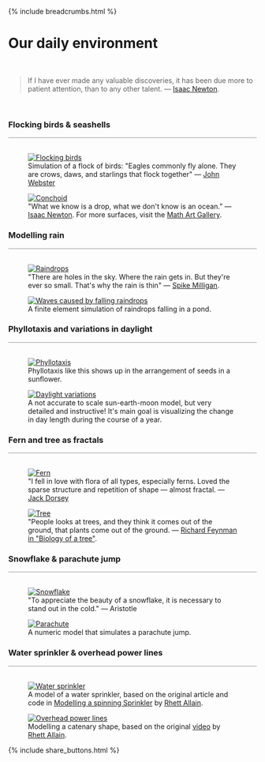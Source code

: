 {% include breadcrumbs.html %}

<a name="nature"></a>
# Our daily environment
<div class="header_line"><br/></div>

<blockquote>
If I have ever made any valuable discoveries, it has been due more to patient attention, than to any other talent.
&mdash; <a href="https://en.wikipedia.org/wiki/Isaac_Newton">Isaac Newton</a>.
</blockquote><br/>

### Flocking birds &amp; seashells
<div style="border-top: 1px solid #999999"><br/></div>

<div class="double_image">
<figure class="left_image">
  <a href="flocking_birds.html">
    <img alt="Flocking birds" src="./images/flocking_birds.png" title="Click to animate"/>
  </a>
  <figcaption>Simulation of a flock of birds: "Eagles commonly fly alone. They are crows, daws, 
  and starlings that flock together" &mdash; 
  <a href="https://en.wikipedia.org/wiki/John_Webster">John Webster</a></figcaption>
</figure>
<figure class="right_image">
  <a href="../mathematics/gallery/index.html">
    <img alt="Conchoid" src="../mathematics/gallery/images/conchoid.png" title="Click to animate"/>
  </a>
  <figcaption>"What we know is a drop, what we don't know is an ocean.”
  &mdash; <a href="https://en.wikipedia.org/wiki/Isaac_Newton">Isaac Newton</a>.
  For more surfaces, visit the <a href="../mathematics/gallery/index.html">Math Art Gallery</a>.</figcaption>
</figure>
</div>
<p style="clear: both;"></p>

### Modelling rain
<div style="border-top: 1px solid #999999"><br/></div>

<div class="double_image">
<figure class="left_image">
  <a href="raindrops.html">
    <img alt="Raindrops" src="images/raindrops.png" title="Click to animate"/>
  </a>
  <figcaption>"There are holes in the sky. Where the rain gets in. But they're ever so small. 
  That's why the rain is thin" &mdash; 
  <a href="https://en.wikipedia.org/wiki/Spike_Milligan">Spike Milligan</a>.
  </figcaption>
</figure>
<figure class="left_image">
  <a href="raindrop_waves.html">
    <img alt="Waves caused by falling raindrops" src="images/raindrop_waves.png" title="Click to animate"/>
  </a>
  <figcaption>A finite element simulation of raindrops falling in a pond.</figcaption>
</figure>
</div>
<p style="clear: both;"></p>

### Phyllotaxis and variations in daylight 

<div style="border-top: 1px solid #999999"><br/></div>

<div class="double_image">
<figure class="left_image">
  <a href="phyllotaxis.html">
    <img alt="Phyllotaxis" src="images/phyllotaxis.png" title="Click to animate"/>
  </a>
  <figcaption>Phyllotaxis like this shows up in the arrangement of seeds in a sunflower.
  </figcaption>
</figure>
<figure class="right_image">
  <a href="daylight_variations.html">
    <img alt="Daylight variations" src="images/daylight_variations.png" title="Click to animate"/>
  </a>
  <figcaption>A not accurate to scale sun-earth-moon model, but very detailed and instructive!
  It&apos;s main goal is visualizing the change in day length during the course of a year.</figcaption>
</figure>
</div>
<p style="clear: both;"></p>

### Fern and tree as fractals

<div style="border-top: 1px solid #999999"><br/></div>

<div class="double_image">
<figure class="left_image">
  <a href="fern.html">
    <img alt="Fern" src="images/fern.png" title="Click to animate"/>
  </a>
  <figcaption>"I fell in love with flora of all types, especially ferns. 
  Loved the sparse structure and repetition of shape &mdash; almost fractal. &mdash;
  <a href="https://en.wikipedia.org/wiki/Jack_Dorsey">Jack Dorsey</a>  
  </figcaption>
</figure>
<figure class="right_image">
  <a href="tree.html">
    <img alt="Tree" src="images/tree.png" title="Click to animate"/>
  </a>
  <figcaption>"People looks at trees, and they think it comes out of the ground, that
  plants come out of the ground. &mdash;
  <a href="https://www.youtube.com/watch?v=ifk6iuLQk28">Richard Feynman in "Biology of a tree"</a>.
  </figcaption>
</figure>
</div>
<p style="clear: both;"></p>

### Snowflake &amp; parachute jump

<div style="border-top: 1px solid #999999"><br/></div>

<div class="double_image">
<figure class="left_image">
  <a href="snowflake.html">
    <img alt="Snowflake" src="images/snowflake.png" title="Click to animate"/>
  </a>
  <figcaption>"To appreciate the beauty of a snowflake, it is necessary to stand out in the cold." &mdash;
  Aristotle  
  </figcaption>
</figure>
<figure class="right_image">
  <a href="parachute.html">
    <img alt="Parachute" src="images/parachute.png" title="Click to animate"/>
  </a>
  <figcaption>A numeric model that simulates a parachute jump.  
  </figcaption>
</figure>
</div>
<p style="clear: both;"></p>

### Water sprinkler &amp; overhead power lines
<div style="border-top: 1px solid #999999"><br/></div>

<div class="double_image">
<figure class="left_image">
  <a href="water_sprinkler.html">
    <img alt="Water sprinkler" src="images/water_sprinkler.png" title="Click to animate"/>
  </a>
  <figcaption>A model of a water sprinkler, based on the original article and code in 
  <a href="https://rhettallain.com/2019/11/12/modeling-a-spinning-sprinkler/Simulation">
  Modelling a spinning Sprinkler</a> by <a href="https://rhettallain.com/">Rhett Allain</a>.</figcaption>
</figure>
<figure class="left_image">
  <a href="catenary.html">
    <img alt="Overhead power lines" src="images/catenary.png" title="Click to animate"/>
  </a>
  <figcaption>Modelling a catenary shape, based on the original 
  <a href="https://www.youtube.com/watch?v=BdskNTgzpAo">video</a> by 
  <a href="https://rhettallain.com/">Rhett Allain</a>.</figcaption>
</figure>
</div>
<p style="clear: both;"></p>

{% include share_buttons.html %}
